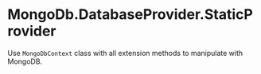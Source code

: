 ﻿# MongoDb.DatabaseProvider.StaticProvider
Use `MongoDbContext` class with all extension methods to manipulate with MongoDB.